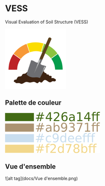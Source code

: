 # VESS
Visual Evaluation of Soil Structure (VESS)

<img src="/docs/VESS-Icon2.png" width="200">

## Palette de couleur
![alt tag](docs/colorApp.png)
## Vue d'ensemble
![alt tag](docs/Vue d'ensemble.png)
